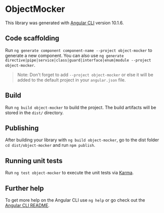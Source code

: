 # ObjectMocker

This library was generated with [Angular CLI](https://github.com/angular/angular-cli) version 10.1.6.

## Code scaffolding

Run `ng generate component component-name --project object-mocker` to generate a new component. You can also use `ng generate directive|pipe|service|class|guard|interface|enum|module --project object-mocker`.
> Note: Don't forget to add `--project object-mocker` or else it will be added to the default project in your `angular.json` file. 

## Build

Run `ng build object-mocker` to build the project. The build artifacts will be stored in the `dist/` directory.

## Publishing

After building your library with `ng build object-mocker`, go to the dist folder `cd dist/object-mocker` and run `npm publish`.

## Running unit tests

Run `ng test object-mocker` to execute the unit tests via [Karma](https://karma-runner.github.io).

## Further help

To get more help on the Angular CLI use `ng help` or go check out the [Angular CLI README](https://github.com/angular/angular-cli/blob/master/README.md).

